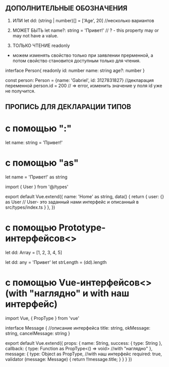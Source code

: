 ## ДОПОЛНИТЕЛЬНЫЕ ОБОЗНАЧЕНИЯ

1. ИЛИ
let dd: (string | number)[] = ['Age', 20]      //несколько вариантов

2. МОЖЕТ БЫТЬ
let name?: string = 'Привет!'                  // ? - this property may or may not have a value.

3. ТОЛЬКО ЧТЕНИЕ
readonly
- можем изменять свойство только при заявлении прерменной,
а потом свойство становится доступным только для чтения.

interface Person{
 readonly id: number
 name: string
 age?: number
}

const person: Person = {name: 'Gabriel', id: 3127831827}   //декларация переменной
person.id = 200     // => error, изменить значение у поля id уже не получится.





## ПРОПИСЬ ДЛЯ ДЕКЛАРАЦИИ ТИПОВ

# c помощью ":"
let name: string = 'Привет!'


# с помощью "as"
let name = 'Привет!' as string

import { User } from '@/types'

export default Vue.extend({
    name: 'Home' as string,
    data() {
        return {
            user: {} as User    // User- это заданный нами интерфейс и описанный в src/types/index.ts
        }
    },
})



# с помощью Prototype-интерфейсов<>
let dd: Array<number> = [1, 2, 3, 4, 5]

let dd: any = 'Привет'
let strLength = (<string>dd).length




# с помощью Vue-интерфейсов<> (with "наглядно" и with наш интерфейс)
import Vue, { PropType } from 'vue'

interface Message {   //описание интерфейса
  title: string,
  okMessage: string,
  cancelMessage: string
}

export default Vue.extend({
  props: {
    name: String,
    success: { type: String },
    callback: {
      type: Function as PropType<() => void>   //with "наглядно"
    },
    message: {
      type: Object as PropType<Message>,      //with наш интерфейс
      required: true,
      validator (message: Message) {
        return !!message.title;
      }
    }
  }
})













